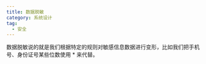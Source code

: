 ```yaml
---
title: 数据脱敏
category: 系统设计
tag:
  - 安全
---
```


数据脱敏说的就是我们根据特定的规则对敏感信息数据进行变形，比如我们把手机号、身份证号某些位数使用 \* 来代替。

<!-- @include: @article-footer.snippet.md -->